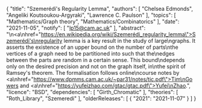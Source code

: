{
    "title": "Szemerédi's Regularity Lemma",
    "authors": [
        "Chelsea Edmonds",
        "Angeliki Koutsoukou-Argyraki",
        "Lawrence C. Paulson"
    ],
    "topics": [
        "Mathematics/Graph theory",
        "Mathematics/Combinatorics"
    ],
    "date": "2021-11-05",
    "notify": [
        "lp15@cam.ac.uk"
    ],
    "abstract": "\n<a\nhref=\"https://en.wikipedia.org/wiki/Szemerédi_regularity_lemma\">Szemerédi's\nregularity lemma</a> is a key result in the study of large\ngraphs. It asserts the existence of an upper bound on the number of parts\nthe vertices of a graph need to be partitioned into such that the\nedges between the parts are random in a certain sense. This bound\ndepends only on the desired precision and not on the graph itself, in\nthe spirit of Ramsey's theorem. The formalisation follows online\ncourse notes by <a\nhref=\"https://www.dpmms.cam.ac.uk/~par31/notes/tic.pdf\">Tim\nGowers</a> and <a\nhref=\"https://yufeizhao.com/gtac/gtac.pdf\">Yufei\nZhao</a>.",
    "licence": "BSD",
    "dependencies": [
        "Girth_Chromatic"
    ],
    "theories": [
        "Roth_Library",
        "Szemeredi"
    ],
    "olderReleases": [
        {
            "2021": "2021-11-07"
        }
    ]
}